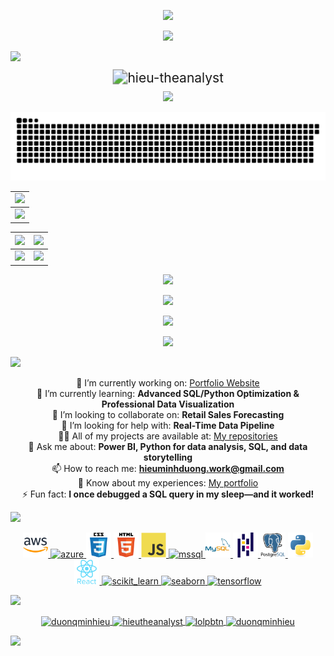 
<p align="center">
  <img src="https://readme-typing-svg.herokuapp.com?font=Fira+Code&size=35&duration=3000&pause=1000&color=36BCF7FF&center=true&vCenter=true&width=800&lines=Hello+World!+I'm+Hieu+Duong👋" />
</p>

<p align="center">
  <img src="https://readme-typing-svg.herokuapp.com/?lines=I%27m+a+Data+Analyst;I+work+with+SQL,+Python,+Power+BI;Passionate+about+turning+data+into+insights&center=true&color=%2336BCF7FF&size=22&width=1000">
</p>

<img src="https://user-images.githubusercontent.com/73097560/115834477-dbab4500-a447-11eb-908a-139a6edaec5c.gif">

<p align="center">
  <img 
    src="https://komarev.com/ghpvc/?username=hieu-theanalyst&label=Profile%20views&color=ff69b4&style=flat" 
    alt="hieu-theanalyst" 
    style="transform: scale(1.5);"
  />
</p>

<div align="center">
  <a href="https://github-trophies.vercel.app/?username=hieu-theanalyst" target="_blank">
    <img src="https://github-trophies.vercel.app/?username=hieu-theanalyst&theme=radical&margin-w=4&margin-h=4">
  </a>
</div>
  
![snake gif](https://github.com/hieu-theanalyst/hieu-theanalyst/blob/output/github-snake-dark.svg)

</div>


 <div align="center">
  <table>
    <tbody>
      <tr>
        <td>
          <a href="https://github-readme-activity-graph.vercel.app/graph?username=hieu-theanalyst">
            <img width="705" src="https://github-readme-activity-graph.vercel.app/graph?username=hieu-theanalyst&theme=nightowl">
          </a>
        </td>
      </tr>
    </tbody>
    <tbody>
      <tr>
        <td>
          <a href="https://github-profile-summary-cards.vercel.app/api/cards/profile-details?username=hieu-theanalyst">
            <img width="715" src="https://github-profile-summary-cards.vercel.app/api/cards/profile-details?username=hieu-theanalyst&theme=radical"/>
          </a>
        </td>
      </tr>
    </tbody>
    
  </table>

  <table>
    <tbody>
      <tr>
        <th>
          <a href="https://github-profile-summary-cards.vercel.app/api/cards/repos-per-language?username=hieu-theanalyst">
            <img src="https://github-profile-summary-cards.vercel.app/api/cards/repos-per-language?username=hieu-theanalyst&theme=radical"/>
          </a>
        </th>
        <th>
          <a href="https://github-profile-summary-cards.vercel.app/api/cards/most-commit-language?username=hieu-theanalyst">
            <img src="https://github-profile-summary-cards.vercel.app/api/cards/most-commit-language?username=hieu-theanalyst&theme=radical"/>
          </a>
        </th>
      </tr>
    </tbody>
    <tbody>
      <tr>
        <td>
          <a href="https://github-profile-summary-cards.vercel.app/api/cards/stats?username=hieu-theanalyst">
            <img src="https://github-profile-summary-cards.vercel.app/api/cards/stats?username=hieu-theanalyst&theme=radical"/>
          </a>
        </td>
        <td>
          <a href="https://github-profile-summary-cards.vercel.app/api/cards/productive-time?username=hieu-theanalyst">
            <img src="https://github-profile-summary-cards.vercel.app/api/cards/productive-time?username=hieu-theanalyst&theme=radical"/>
          </a>
        </td>
      </tr>
    </tbody>
  </table>
</div>

<div align="center">

  <img src="https://nirzak-streak-stats.vercel.app/?user=hieu-theanalyst&theme=radical&hide_border=false" /><br/>

  <img src="https://github-contributor-stats.vercel.app/api?username=hieu-theanalyst&limit=5&theme=radical&combine_all_yearly_contributions=true" /><br/>

  <img src="https://github-readme-stats.vercel.app/api?username=hieu-theanalyst&theme=radical&hide_border=false&include_all_commits=true&count_private=true" /><br/>

  <img src="https://github-readme-stats.vercel.app/api/top-langs/?username=hieu-theanalyst&theme=radical&hide_border=false&include_all_commits=true&count_private=true&layout=compact" /><br/>

</div>

<img src="https://user-images.githubusercontent.com/73097560/115834477-dbab4500-a447-11eb-908a-139a6edaec5c.gif">

<div align="center">

🔭 I’m currently working on: [Portfolio Website](https://hieutheanalyst.netlify.app/)  
🌱 I’m currently learning: **Advanced SQL/Python Optimization & Professional Data Visualization**  
👯 I’m looking to collaborate on: **Retail Sales Forecasting**  
🤝 I’m looking for help with: **Real-Time Data Pipeline**  
 👨‍💻 All of my projects are available at: [My repositories](https://github.com/hieu-theanalyst?tab=repositories)  
💬 Ask me about: **Power BI, Python for data analysis, SQL, and data storytelling**  
 📫 How to reach me: **hieuminhduong.work@gmail.com**  
📄 Know about my experiences: [My portfolio](https://hieutheanalyst.netlify.app/resume)  
⚡ Fun fact: **I once debugged a SQL query in my sleep—and it worked!**  

</div>


<img src="https://user-images.githubusercontent.com/73097560/115834477-dbab4500-a447-11eb-908a-139a6edaec5c.gif">
 

<p align="center"> 
  <a href="https://aws.amazon.com" target="_blank" rel="noreferrer">
    <img src="https://raw.githubusercontent.com/devicons/devicon/master/icons/amazonwebservices/amazonwebservices-original-wordmark.svg" alt="aws" width="40" height="40"/> 
  </a> 
  <a href="https://azure.microsoft.com/en-in/" target="_blank" rel="noreferrer">
    <img src="https://www.vectorlogo.zone/logos/microsoft_azure/microsoft_azure-icon.svg" alt="azure" width="40" height="40"/> 
  </a> 
  <a href="https://www.w3schools.com/css/" target="_blank" rel="noreferrer">
    <img src="https://raw.githubusercontent.com/devicons/devicon/master/icons/css3/css3-original-wordmark.svg" alt="css3" width="40" height="40"/> 
  </a> 
  <a href="https://www.w3.org/html/" target="_blank" rel="noreferrer">
    <img src="https://raw.githubusercontent.com/devicons/devicon/master/icons/html5/html5-original-wordmark.svg" alt="html5" width="40" height="40"/> 
  </a> 
  <a href="https://developer.mozilla.org/en-US/docs/Web/JavaScript" target="_blank" rel="noreferrer">
    <img src="https://raw.githubusercontent.com/devicons/devicon/master/icons/javascript/javascript-original.svg" alt="javascript" width="40" height="40"/> 
  </a> 
  <a href="https://www.microsoft.com/en-us/sql-server" target="_blank" rel="noreferrer">
    <img src="https://www.svgrepo.com/show/303229/microsoft-sql-server-logo.svg" alt="mssql" width="40" height="40"/> 
  </a> 
  <a href="https://www.mysql.com/" target="_blank" rel="noreferrer">
    <img src="https://raw.githubusercontent.com/devicons/devicon/master/icons/mysql/mysql-original-wordmark.svg" alt="mysql" width="40" height="40"/> 
  </a> 
  <a href="https://pandas.pydata.org/" target="_blank" rel="noreferrer">
    <img src="https://raw.githubusercontent.com/devicons/devicon/2ae2a900d2f041da66e950e4d48052658d850630/icons/pandas/pandas-original.svg" alt="pandas" width="40" height="40"/> 
  </a> 
  <a href="https://www.postgresql.org" target="_blank" rel="noreferrer">
    <img src="https://raw.githubusercontent.com/devicons/devicon/master/icons/postgresql/postgresql-original-wordmark.svg" alt="postgresql" width="40" height="40"/> 
  </a> 
  <a href="https://www.python.org" target="_blank" rel="noreferrer">
    <img src="https://raw.githubusercontent.com/devicons/devicon/master/icons/python/python-original.svg" alt="python" width="40" height="40"/> 
  </a> 
  <a href="https://reactjs.org/" target="_blank" rel="noreferrer">
    <img src="https://raw.githubusercontent.com/devicons/devicon/master/icons/react/react-original-wordmark.svg" alt="react" width="40" height="40"/> 
  </a> 
  <a href="https://scikit-learn.org/" target="_blank" rel="noreferrer">
    <img src="https://upload.wikimedia.org/wikipedia/commons/0/05/Scikit_learn_logo_small.svg" alt="scikit_learn" width="40" height="40"/> 
  </a> 
  <a href="https://seaborn.pydata.org/" target="_blank" rel="noreferrer">
    <img src="https://seaborn.pydata.org/_images/logo-mark-lightbg.svg" alt="seaborn" width="40" height="40"/> 
  </a> 
  <a href="https://www.tensorflow.org" target="_blank" rel="noreferrer">
    <img src="https://www.vectorlogo.zone/logos/tensorflow/tensorflow-icon.svg" alt="tensorflow" width="40" height="40"/> 
  </a> 
</p>


<img src="https://user-images.githubusercontent.com/73097560/115834477-dbab4500-a447-11eb-908a-139a6edaec5c.gif">


<p align="center">
  <a href="https://twitter.com/duonqminhieu" target="blank">
    <img align="center" src="https://raw.githubusercontent.com/rahuldkjain/github-profile-readme-generator/master/src/images/icons/Social/twitter.svg" alt="duonqminhieu" height="30" width="40" />
  </a>
  <a href="https://linkedin.com/in/hieutheanalyst" target="blank">
    <img align="center" src="https://raw.githubusercontent.com/rahuldkjain/github-profile-readme-generator/master/src/images/icons/Social/linked-in-alt.svg" alt="hieutheanalyst" height="30" width="40" />
  </a>
  <a href="https://fb.com/lolpbtn" target="blank">
    <img align="center" src="https://raw.githubusercontent.com/rahuldkjain/github-profile-readme-generator/master/src/images/icons/Social/facebook.svg" alt="lolpbtn" height="30" width="40" />
  </a>
  <a href="https://instagram.com/duonqminhieu" target="blank">
    <img align="center" src="https://raw.githubusercontent.com/rahuldkjain/github-profile-readme-generator/master/src/images/icons/Social/instagram.svg" alt="duonqminhieu" height="30" width="40" />
  </a>
</p>

<img src="https://user-images.githubusercontent.com/73097560/115834477-dbab4500-a447-11eb-908a-139a6edaec5c.gif">


 
